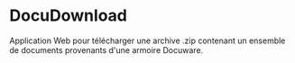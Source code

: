 # DocuDownload
Application Web pour télécharger une archive .zip contenant un ensemble de documents provenants d'une armoire Docuware.
